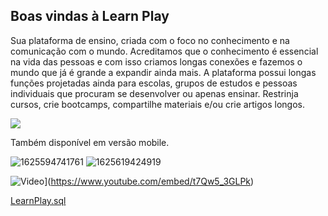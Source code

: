 ## Boas vindas à Learn Play
Sua plataforma de ensino, criada com o foco no conhecimento e na comunicação com o mundo. Acreditamos que o conhecimento é essencial na vida das pessoas e com isso criamos longas conexões e fazemos o mundo que já é grande a expandir ainda mais.
A plataforma possui longas funções projetadas ainda para escolas, grupos de estudos e pessoas individuais que procuram se desenvolver ou apenas ensinar.
Restrinja cursos, crie bootcamps, compartilhe materiais e/ou crie artigos longos.

<a href="https://www.buymeacoffee.com/drelocatelli" title="buy me a coffee"><img src="https://user-images.githubusercontent.com/32282846/126049168-d98c147c-6893-4272-9383-e166d80a8bfa.png"></a>

Também disponível em versão mobile.

![1625594741761](https://user-images.githubusercontent.com/32282846/124801803-a33ae380-df2d-11eb-90fd-7fd2c8677699.png)
![1625619424919](https://user-images.githubusercontent.com/32282846/124801796-a1712000-df2d-11eb-87fe-c127f6b4afec.png)


![Video](https://img.youtube.com/vi/YOUTUBE_VIDEO_ID_HERE/0.jpg)](https://www.youtube.com/embed/t7Qw5_3GLPk)

[LearnPlay.sql](https://drive.google.com/drive/folders/15AquuA67SBJrJE-H11rWwds76vpiCKas?usp=sharing)

